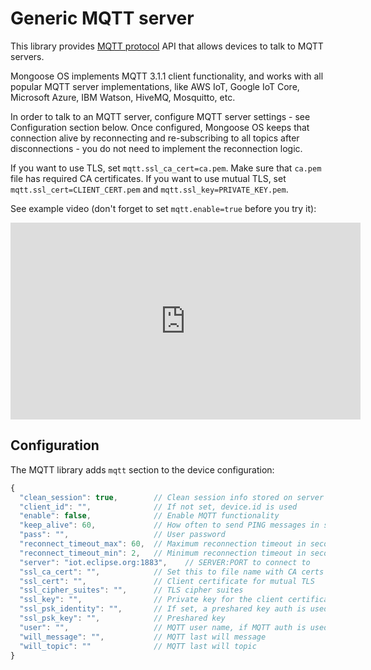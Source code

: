 # Generic MQTT server

This library provides [MQTT protocol](https://en.wikipedia.org/wiki/MQTT)
API that allows devices to talk to MQTT servers.

Mongoose OS implements MQTT 3.1.1 client functionality, and works with
all popular MQTT server implementations, like AWS IoT, Google IoT Core,
Microsoft Azure, IBM Watson, HiveMQ, Mosquitto, etc.

In order to talk to an MQTT server, configure MQTT server settings -
see Configuration section below. Once configured, Mongoose OS keeps that
connection alive by reconnecting and re-subscribing to all topics
after disconnections - you do not need to implement the reconnection logic.

If you want to use TLS, set `mqtt.ssl_ca_cert=ca.pem`. Make sure that `ca.pem`
file has required CA certificates. If you want to use mutual TLS, set
`mqtt.ssl_cert=CLIENT_CERT.pem` and `mqtt.ssl_key=PRIVATE_KEY.pem`.

See example video (don't forget to set `mqtt.enable=true` before you try it):

<iframe src="https://www.youtube.com/embed/8dvpeonjmC0"
  width="560" height="315"  frameborder="0" allowfullscreen></iframe>

## Configuration

The MQTT library adds `mqtt` section to the device configuration:

```javascript
{
  "clean_session": true,        // Clean session info stored on server 
  "client_id": "",              // If not set, device.id is used
  "enable": false,              // Enable MQTT functionality
  "keep_alive": 60,             // How often to send PING messages in seconds
  "pass": "",                   // User password
  "reconnect_timeout_max": 60,  // Maximum reconnection timeout in seconds
  "reconnect_timeout_min": 2,   // Minimum reconnection timeout in seconds
  "server": "iot.eclipse.org:1883",    // SERVER:PORT to connect to
  "ssl_ca_cert": "",            // Set this to file name with CA certs to enable TLS
  "ssl_cert": "",               // Client certificate for mutual TLS
  "ssl_cipher_suites": "",      // TLS cipher suites
  "ssl_key": "",                // Private key for the client certificate
  "ssl_psk_identity": "",       // If set, a preshared key auth is used
  "ssl_psk_key": "",            // Preshared key
  "user": "",                   // MQTT user name, if MQTT auth is used
  "will_message": "",           // MQTT last will message
  "will_topic": ""              // MQTT last will topic
}
```
